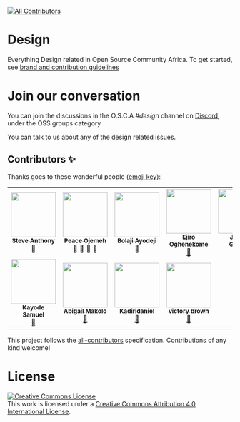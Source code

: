 <!-- ALL-CONTRIBUTORS-BADGE:START - Do not remove or modify this section -->
[![All Contributors](https://img.shields.io/badge/all_contributors-11-orange.svg?style=flat-square)](#contributors-)
<!-- ALL-CONTRIBUTORS-BADGE:END -->
# Design
Everything Design related in Open Source Community Africa. To get started, see [brand and contribution guidelines](https://docs.oscafrica.org/contributing/design) 

# Join our conversation
You can join the discussions in the O.S.C.A *#design* channel on [Discord](https://discord.gg/8STPZzN), under the OSS groups category 

You can talk to us about any of the design related issues.

## Contributors ✨

Thanks goes to these wonderful people ([emoji key](https://allcontributors.org/docs/en/emoji-key)):

<!-- ALL-CONTRIBUTORS-LIST:START - Do not remove or modify this section -->
<!-- prettier-ignore-start -->
<!-- markdownlint-disable -->
<table>
  <tr>
    <td align="center"><a href="http://steveanthony.xyz"><img src="https://avatars1.githubusercontent.com/u/45064217?v=4" width="100px;" alt=""/><br /><sub><b>Steve Anthony</b></sub></a><br /><a href="#design-mrstevea" title="Design">🎨</a></td>
    <td align="center"><a href="http://peaceojemeh.com/"><img src="https://avatars1.githubusercontent.com/u/30669761?v=4" width="100px;" alt=""/><br /><sub><b>Peace Ojemeh</b></sub></a><br /><a href="#design-perriefidelis" title="Design">🎨</a> <a href="https://github.com/oscafrica/Design/commits?author=perriefidelis" title="Documentation">📖</a> <a href="https://github.com/oscafrica/Design/pulls?q=is%3Apr+reviewed-by%3Aperriefidelis" title="Reviewed Pull Requests">👀</a> <a href="#projectManagement-perriefidelis" title="Project Management">📆</a></td>
    <td align="center"><a href="https://bolajiayodeji.com"><img src="https://avatars2.githubusercontent.com/u/30334776?v=4" width="100px;" alt=""/><br /><sub><b>Bolaji Ayodeji</b></sub></a><br /><a href="https://github.com/oscafrica/Design/commits?author=BolajiAyodeji" title="Documentation">📖</a></td>
    <td align="center"><a href="https://github.com/AAjiro1"><img src="https://avatars3.githubusercontent.com/u/66229949?v=4" width="100px;" alt=""/><br /><sub><b>Ejiro Oghenekome</b></sub></a><br /><a href="#design-AAjiro1" title="Design">🎨</a></td>
    <td align="center"><a href="https://github.com/joshfiifi"><img src="https://avatars0.githubusercontent.com/u/25278100?v=4" width="100px;" alt=""/><br /><sub><b>Joshua Graham</b></sub></a><br /><a href="#design-joshfiifi" title="Design">🎨</a></td>
    <td align="center"><a href="http://anonymous-plutocrat.github.io"><img src="https://avatars3.githubusercontent.com/u/24361558?v=4" width="100px;" alt=""/><br /><sub><b>Favour Mokwenye</b></sub></a><br /><a href="#design-anonymous-plutocrat" title="Design">🎨</a></td>
    <td align="center"><a href="http://nuell.disha.page"><img src="https://avatars3.githubusercontent.com/u/67309423?v=4" width="100px;" alt=""/><br /><sub><b>Emmanuel Wogundu </b></sub></a><br /><a href="#design-Nuel0" title="Design">🎨</a></td>
  </tr>
  <tr>
    <td align="center"><a href="https://github.com/Stunkers"><img src="https://avatars1.githubusercontent.com/u/20745401?v=4" width="100px;" alt=""/><br /><sub><b>Kayode Samuel</b></sub></a><br /><a href="#design-stunkers" title="Design">🎨</a></td>
    <td align="center"><a href="http://www.abigailmakolo.com"><img src="https://avatars0.githubusercontent.com/u/57357223?v=4" width="100px;" alt=""/><br /><sub><b>Abigail Makolo</b></sub></a><br /><a href="#design-abigail-makolo" title="Design">🎨</a></td>
    <td align="center"><a href="https://github.com/Kadiridaniel"><img src="https://avatars0.githubusercontent.com/u/30233868?v=4" width="100px;" alt=""/><br /><sub><b>Kadiridaniel</b></sub></a><br /><a href="#design-Kadiridaniel" title="Design">🎨</a></td>
    <td align="center"><a href="https://github.com/tory-brown"><img src="https://avatars2.githubusercontent.com/u/64163022?v=4" width="100px;" alt=""/><br /><sub><b>victory brown</b></sub></a><br /><a href="#design-tory-brown" title="Design">🎨</a></td>
  </tr>
</table>

<!-- markdownlint-enable -->
<!-- prettier-ignore-end -->
<!-- ALL-CONTRIBUTORS-LIST:END -->

This project follows the [all-contributors](https://github.com/all-contributors/all-contributors) specification. Contributions of any kind welcome!


# License 
<a rel="license" href="http://creativecommons.org/licenses/by/4.0/"><img alt="Creative Commons License" style="border-width:0" src="https://i.creativecommons.org/l/by/4.0/88x31.png" /></a><br />This work is licensed under a <a rel="license" href="http://creativecommons.org/licenses/by/4.0/">Creative Commons Attribution 4.0 International License</a>.

